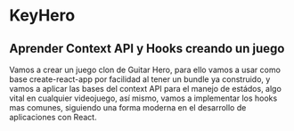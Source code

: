 # KeyHero

## Aprender Context API  y Hooks creando un juego
Vamos a crear un juego clon de Guitar Hero, para ello
vamos a usar como base create-react-app por facilidad al
tener un bundle ya construido, y vamos a aplicar las bases
del context API para el manejo de estádos, algo vital en cualquier
videojuego, así mismo, vamos a implementar los hooks mas comunes, siguiendo
una forma moderna en el desarrollo de aplicaciones con React.

